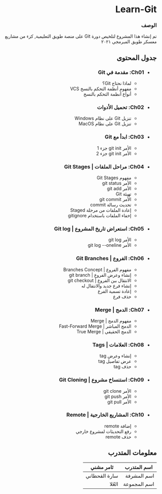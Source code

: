 <div dir="rtl">

# Learn-Git

### الوصف
<div dir="rtl">

تم إنشاء هذا المشروع لتلخيص دورة Git على منصة طويق التعليمية, كزء من مشاريع معسكر طويق المبرمجي ٢٠٢١
</div>


## جدول المحتوى
<ul>
<!-- <div dir="ltr"> -->

 ### <li>Ch01: مقدمة في Git </li>
  <ul>
    <li>لماذا نحتاج Git؟</li>
    <li>مفهوم أنظمة التحكم بالنسخ VCS</li>
    <li>أنواع أنظمة التحكم بالنسخ</li>
  </ul>

 ### <li>Ch02: تحميل الأدوات</li>
  <ul>
    <li>تنزيل Git على نظام Windows</li>
    <li>تنزيل Git على نظام MacOS</li>
  </ul>

 ### <li>Ch03: ابدأ مع Git</li>
  <ul>
    <li> الأمر git init جزء 1</li>
    <li>الأمر git init جزء 2</li>
  </ul>

 ### <li>Ch04: مراحل الملفات | Git Stages</li>
  <ul>
    <li>مفهوم Git Stages</li>
    <li>الأمر git status</li> 
    <li> الأمر git add</li>
    <li>تهيئة Git</li>
    <li>الأمر git commit</li>
    <li>تحديث رسالة commit</li>
    <li>إعادة الملفات من مرحلة Staged</li>
    <li>إخفاء الملفات باستخدام gitignore</li>
  </ul>

 ### <li>Ch05: استعراض تاريخ المشروع | Git log</li>
  <ul>
    <li>الأمر git log</li>
    <li>الأمر git log --oneline</li>
  </ul>

 ### <li>Ch06: الفروع | Git Branches</li>
  <ul>
    <li>مفهوم الفروع | Branches Concept</li>
    <li>إنشاء وعرض الفروع | git branch</li> 
    <li>الانتقال بين الفروع | git checkout </li>
    <li>إنشاء فرع جديد والانتقال له</li>
    <li>إعادة تسمية الفرع</li>
    <li>حذف فرع</li>
  </ul>
 
 ### <li>Ch07: الدمج | Merge</li>
  <ul>
    <li>مفهوم الدمج | Merge</li>
    <li>الدمج المباشر | Fast-Forward Merge</li>
    <li>الدمج الحقيقي | True Merge</li>
  </ul>
    
 ### <li>Ch08:  العلامات | Tags</li>
  <ul>
    <li>إنشاء وعرض tag</li>
    <li>عرض تفاصيل tag</li>
    <li>حذف tag</li>
  </ul>

 ### <li>Ch09: استنساخ مشروع | Git Cloning</li>
  <ul>
    <li>الأمر git clone</li>
    <li>الأمر git push</li>
    <li>الأمر git pull</li>
  </ul>

### <li>Ch10: المشاريع الخارجية | Remote</li>
  <ul>
    <li>إضافة remote</li>
    <li>رفع التحديثات لمشروع خارجي</li>
    <li>حذف remote</li>
</ul>

<!-- </div> -->
</ul>

  
## معلومات المتدرب
|  اسم المتدرب | ثامر مشني  |
|---|---|
|  اسم المشرفة |  سارة القحطاني |
|  اسم المجموعة |  العُلا |


</div>
